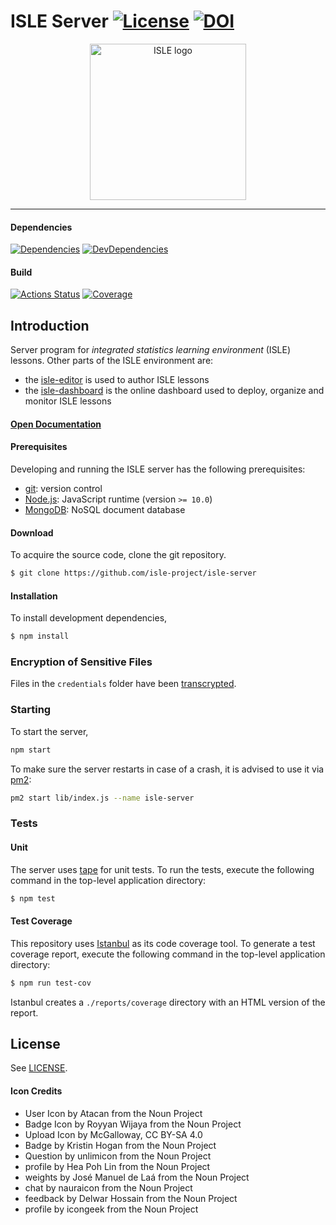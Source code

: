 # ISLE Server [![License][license-image]][license-url] [![DOI][doi-image]][doi-url]

<div class="image" align="center">
    <img width="250" height="auto" src="https://raw.githubusercontent.com/isle-project/www/master/images/isle_icon_transparent.png" alt="ISLE logo">
    <br>
</div>

---

#### Dependencies

[![Dependencies][dependencies-image]][dependencies-url]
[![DevDependencies][dev-dependencies-image]][dev-dependencies-url]

#### Build

[![Actions Status][actions-image]][actions-url]
[![Coverage][coverage-image]][coverage-url]

## Introduction

Server program for *integrated statistics learning environment* (ISLE) lessons. Other parts of the ISLE environment are: 

-   the [isle-editor][isle-editor] is used to author ISLE lessons
-   the [isle-dashboard][isle-dashboard] is the online dashboard used to deploy, organize and monitor ISLE lessons

#### [Open Documentation][docs]

#### Prerequisites

Developing and running the ISLE server has the following prerequisites:

* [git][git]: version control
* [Node.js][node-js]: JavaScript runtime (version `>= 10.0`)
* [MongoDB][mongodb]: NoSQL document database

#### Download

To acquire the source code, clone the git repository.

``` bash
$ git clone https://github.com/isle-project/isle-server
```

#### Installation

To install development dependencies,

``` bash
$ npm install
```

### Encryption of Sensitive Files

Files in the `credentials` folder have been [transcrypted][transcrypt]. 

### Starting

To start the server,

``` bash
npm start 
```

To make sure the server restarts in case of a crash, it is advised to use it via [pm2][pm2]: 

``` bash
pm2 start lib/index.js --name isle-server
```

### Tests

#### Unit

The server uses [tape][tape] for unit tests. To run the tests, execute the following command in the top-level application directory:

``` bash
$ npm test
```

#### Test Coverage

This repository uses [Istanbul][istanbul] as its code coverage tool. To generate a test coverage report, execute the following command in the top-level application directory:

```bash
$ npm run test-cov
```

Istanbul creates a `./reports/coverage` directory with an HTML version of the report.

## License

See [LICENSE][license-url].

#### Icon Credits

- User Icon by Atacan from the Noun Project
- Badge Icon by Royyan Wijaya from the Noun Project
- Upload Icon by McGalloway, CC BY-SA 4.0
- Badge by Kristin Hogan from the Noun Project
- Question by unlimicon from the Noun Project
- profile by Hea Poh Lin from the Noun Project
- weights by José Manuel de Laá from the Noun Project
- chat by nauraicon from the Noun Project
- feedback by Delwar Hossain from the Noun Project
- profile by icongeek from the Noun Project

[git]: http://git-scm.com/
[node-js]: https://nodejs.org/en/
[mongodb]: https://mongodb.com

[license-url]: https://raw.githubusercontent.com/isle-project/isle-server/master/LICENSE
[license-image]: https://img.shields.io/badge/license-APGL-blue.svg

[dependencies-image]: https://img.shields.io/david/isle-project/isle-server.svg
[dependencies-url]: https://david-dm.org/isle-project/isle-server/master

[dev-dependencies-image]: https://img.shields.io/david/dev/isle-project/isle-server.svg
[dev-dependencies-url]: https://david-dm.org/isle-project/isle-server/master?type=dev

[doi-image]: https://zenodo.org/badge/63765629.svg
[doi-url]: https://zenodo.org/badge/latestdoi/63765629

[coverage-image]: https://img.shields.io/codecov/c/github/isle-project/isle-server/master.svg
[coverage-url]: https://codecov.io/gh/isle-project/isle-server

[actions-image]: https://github.com/isle-project/isle-server/workflows/NodeCI/badge.svg
[actions-url]: https://github.com/isle-project/isle-server/actions

[transcrypt]: https://github.com/elasticdog/transcrypt

[docs]: http://isledocs.com/
[isle-dashboard]: https://github.com/isle-project/isle-dashboard
[isle-editor]: https://github.com/isle-project/isle-editor

[pm2]: https://github.com/Unitech/pm2

[tape]: https://github.com/substack/tape
[istanbul]: https://github.com/gotwarlost/istanbul
